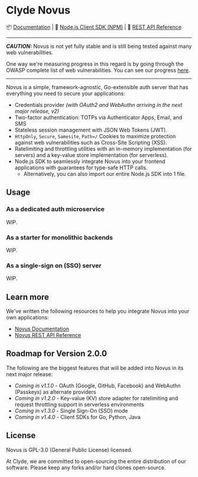 # Clyde Novus

📦 [Documentation](#) | 🌿 [Node.js Client SDK (NPM)](#) | 📃 [REST API Reference](#)

---

**_CAUTION:_** Novus is not yet fully stable and is still being tested against many web vulnerabilities.

One way we're measuring progress in this regard is by going through the OWASP complete list of web vulnerabilities. You can see our progress [here](#).

---

Novus is a simple, framework-agnostic, Go-extensible auth server that has everything you need to secure your applications:

- Credentials provider _(with OAuth2 and WebAuthn arriving in the next major release, v2)_
- Two-factor authentication: TOTPs via Authenticator Apps, Email, and SMS
- Stateless session management with JSON Web Tokens (JWT).
- `HttpOnly`, `Secure`, `Samesite`, `Path=/` Cookies to maximize protection against web vulnerabilities such as Cross-Site Scripting (XSS).
- Ratelimiting and throttling utilities with an in-memory implementation (for servers) and a key-value store implementation (for serverless).
- Node.js SDK to seamlessly integrate Novus into your frontend applications with guarantees for type-safe HTTP calls.
  - Alternatively, you can also import our entire Node.js SDK into 1 file.

## Usage

### As a dedicated auth microservice

WIP.

### As a starter for monolithic backends

WIP.

### As a single-sign on (SSO) server

WIP.

## Learn more

We've written the following resources to help you integrate Novus into your own applications:

- [Novus Documentation](#)
- [Novus REST API Reference](#)

## Roadmap for Version 2.0.0

The following are the biggest features that will be added into Novus in its next major release:

- _Coming in v1.1.0_ - OAuth (Google, GitHub, Facebook) and WebAuthn (Passkeys) as alternate providers
- _Coming in v1.2.0_ - Key-value (KV) store adapter for ratelimiting and request throttling support in serverless environments
- _Coming in v1.3.0_ - Single Sign-On (SSO) mode
- _Coming in v1.4.0_ - Client SDKs for Go, Python, Java

## License

Novus is GPL-3.0 (General Public License) licensed.

At Clyde, we are committed to open-sourcing the entire distribution of our software. Please keep any forks and/or hard clones open-source.
